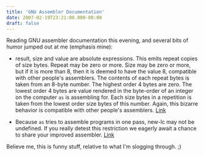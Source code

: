 ```yaml
---
title: 'GNU Assembler Documentation'
date: 2007-02-19T23:21:00.000-08:00
draft: false
---
```


Reading GNU assembler documentation this evening, and several bits of humor jumped out at me (emphasis mine):  

*   result, size and value are absolute expressions. This emits repeat copies of size bytes. Repeat may be zero or more. Size may be zero or more, but if it is more than 8, then it is deemed to have the value 8, compatible with other people's assemblers. The contents of each repeat bytes is taken from an 8-byte number. The highest order 4 bytes are zero. The lowest order 4 bytes are value rendered in the byte-order of an integer on the computer `as` is assembling for. Each size bytes in a repetition is taken from the lowest order size bytes of this number. Again, this bizarre behavior is compatible with other people's assemblers. [Link](http://www.gnu.org/software/binutils/manual/gas-2.9.1/html_chapter/as_toc.html#TOC91)  
    
*   Because `as` tries to assemble programs in one pass, new-lc may not be undefined. If you really detest this restriction we eagerly await a chance to share your improved assembler. [Link](http://www.gnu.org/software/binutils/manual/gas-2.9.1/html_chapter/as_toc.html#TOC112)

Believe me, this is funny stuff, relative to what I'm slogging through. ;)